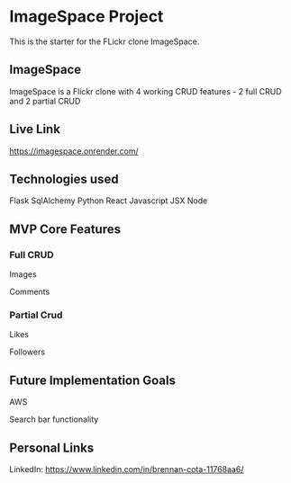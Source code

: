 # ImageSpace Project

This is the starter for the FLickr clone ImageSpace.

## ImageSpace

ImageSpace is a Flickr clone with 4 working CRUD features - 2 full CRUD and 2 partial CRUD

## Live Link

https://imagespace.onrender.com/

## Technologies used

Flask SqlAlchemy Python React Javascript JSX Node

## MVP Core Features

### Full CRUD

Images

Comments

### Partial Crud

Likes

Followers

## Future Implementation Goals

AWS

Search bar functionality

## Personal Links

LinkedIn: https://www.linkedin.com/in/brennan-cota-11768aa6/
